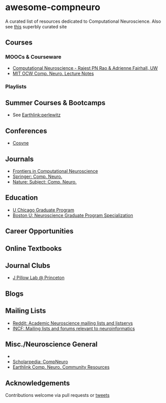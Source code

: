 # awesome-compneuro
A curated list of resources dedicated to Computational Neuroscience. Also see [this](http://home.earthlink.net/~perlewitz/) superbly curated site

## Courses
### MOOCs & Courseware
* [Computational Neuroscience - Rajest PN Rao & Adrienne Fairhall, UW](https://www.coursera.org/learn/computational-neuroscience)
* [MIT OCW Comp. Neuro. Lecture Notes](https://ocw.mit.edu/courses/brain-and-cognitive-sciences/9-29j-introduction-to-computational-neuroscience-spring-2004/)

### Playlists


## Summer Courses & Bootcamps
* See [Earthlink:perlewitz](http://home.earthlink.net/~perlewitz/education.html#instit)

## Conferences
* [Cosyne](http://www.cosyne.org/)

## Journals
* [Frontiers in Computational Neuroscience](http://journal.frontiersin.org/journal/computational-neuroscience)
* [Springer: Comp. Neuro.](http://www.springer.com/biomed/neuroscience/journal/10827)
* [Nature: Subject: Comp. Neuro.](http://www.nature.com/subjects/computational-neuroscience)

## Education 
* [U Chicago Graduate Program](http://neuroscience.uchicago.edu/graduate-training/computational-neuroscience-curriculum/)
* [Boston U: Neuroscience Graduate Program Specialization](http://www.bu.edu/neuro/graduate/computational-neuroscience/)

## Career Opportunities

## Online Textbooks

## Journal Clubs 
* [J Pillow Lab @ Princeton](https://pillowlab.wordpress.com)

## Blogs

## Mailing Lists
* [Reddit: Academic Neuroscience mailing lists and listservs](https://www.reddit.com/r/neuro/comments/2zejg2/academic_neuroscience_mailing_lists_and_listservs/)
* [INCF: Mailing lists and forums relevant to neuroinformatics](https://www.incf.org/news/community-mailing-list/mailing-lists-and-forums-relevant-to-neuroinformatics)

## Misc./Neuroscience General
* [](http://home.earthlink.net/~perlewitz/index.html)
* [Scholarpedia: CompNeuro](http://www.scholarpedia.org/article/Encyclopedia:Computational_neuroscience)
* [Earthlink Comp. Neuro. Community Resources](http://home.earthlink.net/~perlewitz/net.html)

## Acknowledgements
Contributions welcome via pull requests or [tweets](https://twitter.com/tweetsatpreet)


